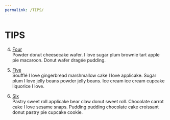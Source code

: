 ```yaml
---
permalink: /TIPS/
---
```


# TIPS

4. [Four](https://en.wikipedia.org/wiki/4)<br>
Powder donut cheesecake wafer.
I love sugar plum brownie tart apple pie macaroon.
Donut wafer dragée pudding.

5. [Five](https://en.wikipedia.org/wiki/5)<br>
Soufflé I love gingerbread marshmallow cake I love applicake.
Sugar plum I love jelly beans powder jelly beans.
Ice cream ice cream cupcake liquorice I love.

6. [Six](https://en.wikipedia.org/wiki/6)<br>
Pastry sweet roll applicake bear claw donut sweet roll.
Chocolate carrot cake I love sesame snaps.
Pudding pudding chocolate cake croissant donut pastry pie cupcake cookie.

